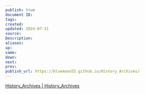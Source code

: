 ```yaml
---
publish: true
document ID: 
tags: 
created: 
updated: 2024-07-31
source: 
Description: 
aliases: 
up: 
same: 
down: 
next: 
prev: 
publish_url: https://bluemoon55.github.io/History_Archives/
---
```


[History\_Archives \| History\_Archives](https://bluemoon55.github.io/History_Archives/)